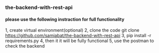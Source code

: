 ### the-backend-with-rest-api

#### please use the following instraction for full functionality
1, create virtual environment(optional)
2, clone the code  git clone https://github.com/samiabat/the-backend-with-rest-api
3, pip install -r requirements.py
4, then it it will be fully functional
5, use the postman to check the backend
